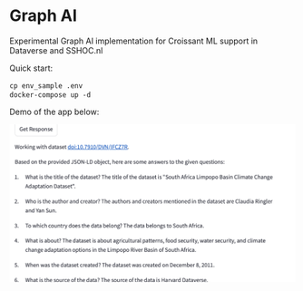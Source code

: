 # Graph AI
Experimental Graph AI implementation for Croissant ML support in Dataverse and SSHOC.nl 

Quick start:
```
cp env_sample .env
docker-compose up -d
```
Demo of the app below:

![Demo of Feature](docs/demo.gif)

